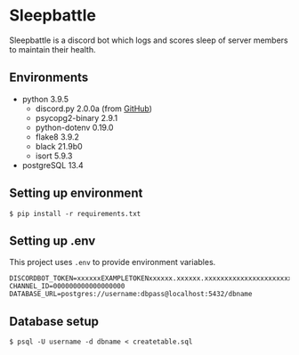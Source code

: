 # Sleepbattle

Sleepbattle is a discord bot which logs and scores sleep of server members to maintain their health.


## Environments
- python 3.9.5
  - discord.py 2.0.0a (from [GitHub](https://github.com/Rapptz/discord.py))
  - psycopg2-binary 2.9.1
  - python-dotenv 0.19.0
  - flake8 3.9.2
  - black 21.9b0
  - isort 5.9.3
- postgreSQL 13.4

## Setting up environment
`$ pip install -r requirements.txt`

## Setting up .env
This project uses `.env` to provide environment variables.
```
DISCORDBOT_TOKEN=xxxxxxEXAMPLETOKENxxxxxx.xxxxxx.xxxxxxxxxxxxxxxxxxxxxxxxxxx
CHANNEL_ID=000000000000000000
DATABASE_URL=postgres://username:dbpass@localhost:5432/dbname
```

## Database setup
`$ psql -U username -d dbname < createtable.sql`
